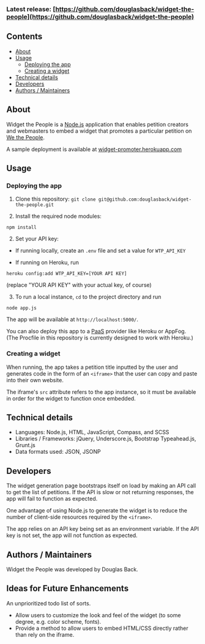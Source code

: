 ### Latest release: [https://github.com/douglasback/widget-the-people](https://github.com/douglasback/widget-the-people)

## Contents

 - [About](#about)
 - [Usage](#usage)
   - [Deploying the app](#deploying-the-app)
   - [Creating a widget](#creating-a-widget)
 - [Technical details](#technical-details)
 - [Developers](#developers)
 - [Authors / Maintainers](#authors-maintainers)



## About

Widget the People is a [Node.js][node] application that enables petition creators and webmasters to embed a widget that promotes a particular petition on [We the People][wtp].

A sample deployment is available at [widget-promoter.herokuapp.com][wtpapp]

[node]:http://nodejs.org
[wtp]:https://petitions.whitehouse.gov
[wtpapp]:https://widget-promoter.herokuapp.com

## Usage

### Deploying the app 

1) Clone this repository: `git clone git@github.com:douglasback/widget-the-people.git`

2) Install the required node modules:
  ```
  npm install
  ```

2) Set your API key:
  
  - If running locally, create an `.env` file and set a value for `WTP_API_KEY`
  
  - If running on Heroku, run 
  ```
  heroku config:add WTP_API_KEY=[YOUR API KEY]
  ```
  (replace "YOUR API KEY" with your actual key, of course)
  
3) To run a local instance, `cd` to the project directory and run
  ```
  node app.js
  ```
  The app will be available at `http://localhost:5000/`.

You can also deploy this app to a [PaaS][paas] provider like Heroku or AppFog. (The Procfile in this repository is currently designed to work with Heroku.)

### Creating a widget

When running, the app takes a petition title inputted by the user and generates code in the form of an `<iframe>` that the user can copy and paste into their own website.
  
The iframe's `src` attribute refers to the app instance, so it must be available in order for the widget to function once embedded.

[paas]: http://en.wikipedia.org/wiki/Platform_as_a_service


## Technical details

  - Languages: Node.js, HTML, JavaScript, Compass, and SCSS
  - Libraries / Frameworks: jQuery, Underscore.js, Bootstrap Typeahead.js, Grunt.js
  - Data formats used: JSON, JSONP


## Developers

The widget generation page bootstraps itself on load by making an API call to get the list of petitions. If the API is slow or not returning responses, the app will fail to function as expected.

One advantage of using Node.js to generate the widget is to reduce the number of client-side resources required by the `<iframe>`.
  
The app relies on an API key being set as an environment variable. If the API key is not set, the app will not function as expected. 

## Authors / Maintainers

Widget the People was developed by Douglas Back.

## Ideas for Future Enhancements

An unprioritized todo list of sorts.

- Allow users to customize the look and feel of the widget (to some degree, e.g. color scheme, fonts).
- Provide a method to allow users to embed HTML/CSS directly rather than rely on the iframe.